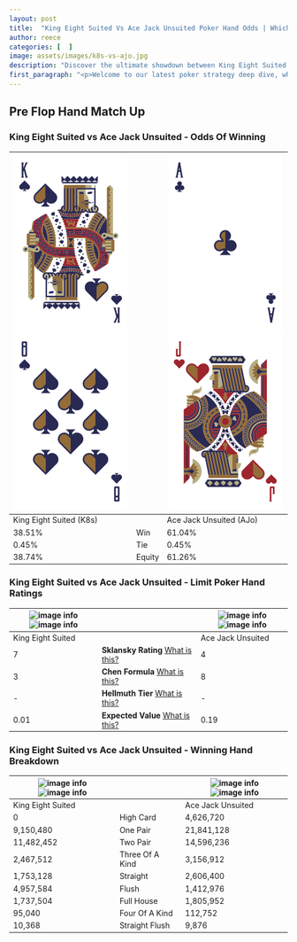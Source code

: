 ```yaml
---
layout: post
title:  "King Eight Suited Vs Ace Jack Unsuited Poker Hand Odds | Which Is The Better Hand In Poker? A Complete Guide"
author: reece
categories: [  ]
image: assets/images/k8s-vs-ajo.jpg
description: "Discover the ultimate showdown between King Eight Suited and Ace Jack Unsuited in poker! Uncover the odds, strategies, and scenarios where one hand triumphs over the other. Get ready to up your poker game with this thrilling analysis."
first_paragraph: "<p>Welcome to our latest poker strategy deep dive, where we're pitting two distinct hands against each other in a high-stakes showdown: King Eight Suited vs Ace Jack Unsuited.</p><p>In the dynamic world of poker, every decision counts, and knowing which hand holds the upper hand is key to your success at the table.</p><p>In this article, we'll dissect these two hands, explore the scenarios where one dominates the other, and equip you with the knowledge to make strategic choices that can tip the odds in your favor.</p><p>Get ready to unravel the intriguing dynamics of these poker hands and elevate your game to new heights.</p>"
---
```




[comment]: # (sp0)

## Pre Flop Hand Match Up

<div class="table hand-ratings" markdown="1"> 



### King Eight Suited vs Ace Jack Unsuited - Odds Of Winning


    
| ![image info](assets/images/hand1/k.png) ![image info](assets/images/hand1/8.png) |  | ![image info](assets/images/hand2/a.png) ![image info](assets/images/hand2/jo.png) |
| -------- | -------- | -------- |
| King Eight Suited (K8s) |  | Ace Jack Unsuited (AJo) |
| 38.51% | Win | 61.04% |
| 0.45% | Tie | 0.45% |
| 38.74% | Equity | 61.26% |




[comment]: # (sp1)



### King Eight Suited vs Ace Jack Unsuited - Limit Poker Hand Ratings


    
| ![image info](https://www.riverpairs.com/assets/images/hand1/k.png) ![image info](https://www.riverpairs.com/assets/images/hand1/8.png) |  | ![image info](https://www.riverpairs.com/assets/images/hand2/a.png) ![image info](https://www.riverpairs.com/assets/images/hand2/jo.png) |
| -------- | -------- | -------- |
| King Eight Suited |  | Ace Jack Unsuited |
| 7 | **Sklansky Rating** [What is this?](/sklansky-rating-explained) | 4 |
| 3 | **Chen Formula** [What is this?](/chen-formula-explained) | 8 |
| - | **Hellmuth Tier** [What is this?](/Hellmuth-tier-explained) | - |
| 0.01 | **Expected Value** [What is this?](/expected-value-explained) | 0.19 |




[comment]: # (sp2)



### King Eight Suited vs Ace Jack Unsuited - Winning Hand Breakdown


    
| ![image info](https://www.riverpairs.com/assets/images/hand1/k.png) ![image info](https://www.riverpairs.com/assets/images/hand1/8.png) |  | ![image info](https://www.riverpairs.com/assets/images/hand2/a.png) ![image info](https://www.riverpairs.com/assets/images/hand2/jo.png) |
| -------- | -------- | -------- |
| King Eight Suited |  | Ace Jack Unsuited |
| 0 | High Card | 4,626,720 |
| 9,150,480 | One Pair | 21,841,128 |
| 11,482,452 | Two Pair | 14,596,236 |
| 2,467,512 | Three Of A Kind | 3,156,912 |
| 1,753,128 | Straight | 2,606,400 |
| 4,957,584 | Flush | 1,412,976 |
| 1,737,504 | Full House | 1,805,952 |
| 95,040 | Four Of A Kind | 112,752 |
| 10,368 | Straight Flush | 9,876 |




[comment]: # (sp3)



</div>

[comment]: # (sp4)



[comment]: # (sp5)


